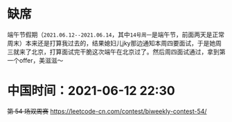 
# 缺席

端午节假期（`2021.06.12--2021.06.14`，其中`14号周一`是端午节，前面两天是正常周末）本来还是打算我过去的，结果媳妇儿jky那边通知本周四要面试，于是她周三就来了北京，打算面试完干脆这次端午在北京过了。然后周四面试通过，拿到第一个offer，美滋滋～

# 中国时间：2021-06-12 22:30

~~第 54 场双周赛~~ https://leetcode-cn.com/contest/biweekly-contest-54/
